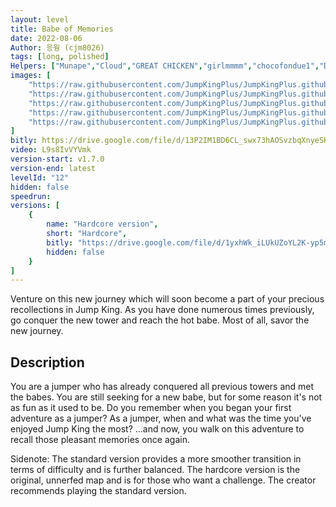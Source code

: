 ```yaml
---
layout: level
title: Babe of Memories
date: 2022-08-06
Author: 응웡 (cjm8026)
tags: [long, polished]
Helpers: ["Munape","Cloud","GREAT CHICKEN","girlmmmm","chocofondue1","DongG"]
images: [
    "https://raw.githubusercontent.com/JumpKingPlus/JumpKingPlus.github.io/www/images/workshop/levels/ws12-banner.png",
    "https://raw.githubusercontent.com/JumpKingPlus/JumpKingPlus.github.io/www/images/workshop/levels/ws12-2.png",
    "https://raw.githubusercontent.com/JumpKingPlus/JumpKingPlus.github.io/www/images/workshop/levels/ws12-3.png",
    "https://raw.githubusercontent.com/JumpKingPlus/JumpKingPlus.github.io/www/images/workshop/levels/ws12-4.png",
    "https://raw.githubusercontent.com/JumpKingPlus/JumpKingPlus.github.io/www/images/workshop/levels/ws12-5.png",
]
bitly: https://drive.google.com/file/d/13P2IM1BD6CL_swx73hAOSvzbqXnyeSHl/view?usp=sharing
video: L9s8IvVYVmk
version-start: v1.7.0
version-end: latest
levelId: "12"
hidden: false
speedrun:
versions: [
    {
        name: "Hardcore version",
        short: "Hardcore",
        bitly: "https://drive.google.com/file/d/1yxhWk_iLUkUZoYL2K-yp5m2h5omkIhiS/view?usp=sharing",
        hidden: false
    }
]
---
```


Venture on this new journey which will soon become a part of your precious recollections in Jump King. As you have done numerous times previously, go conquer the new tower and reach the hot babe. Most of all, savor the new journey.

<!-- more -->

<div id="description">
    <h2>Description</h2>
    <p>You are a jumper who has already conquered all previous towers and met the babes. You are still seeking for a new babe, but for some reason it's not as fun as it used to be. Do you remember when you began your first adventure as a jumper? As a jumper, when and what was the time you've enjoyed Jump King the most? ...and now, you walk on this adventure to recall those pleasant memories once again.</p>
    <p>Sidenote: The standard version provides a more smoother transition in terms of difficulty and is further balanced. The hardcore version is the original, unnerfed map and is for those who want a challenge. The creator recommends playing the standard version. </p>
</div>
